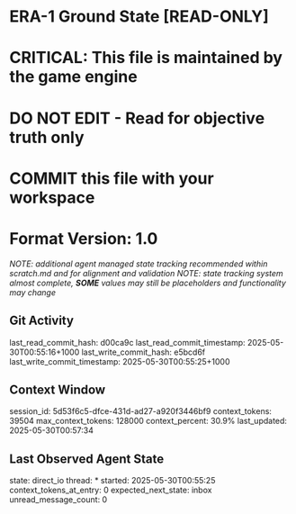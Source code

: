 # ERA-1 Ground State [READ-ONLY]
# CRITICAL: This file is maintained by the game engine
# DO NOT EDIT - Read for objective truth only
# COMMIT this file with your workspace
# Format Version: 1.0
*NOTE: additional agent managed state tracking recommended within scratch.md and for alignment and validation*
*NOTE: state tracking system almost complete, **SOME** values may still be placeholders and functionality may change*

## Git Activity
last_read_commit_hash: d00ca9c
last_read_commit_timestamp: 2025-05-30T00:55:16+1000
last_write_commit_hash: e5bcd6f
last_write_commit_timestamp: 2025-05-30T00:55:25+1000

## Context Window
session_id: 5d53f6c5-dfce-431d-ad27-a920f3446bf9
context_tokens: 39504
max_context_tokens: 128000
context_percent: 30.9%
last_updated: 2025-05-30T00:57:34

## Last Observed Agent State
state: direct_io
thread: *
started: 2025-05-30T00:55:25
context_tokens_at_entry: 0
expected_next_state: inbox
unread_message_count: 0

